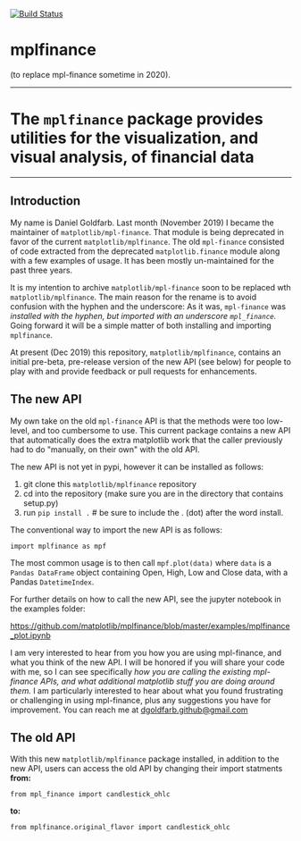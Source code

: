[![Build Status](https://travis-ci.org/matplotlib/mplfinance.svg?branch=master)](https://travis-ci.org/matplotlib/mplfinance)

# mplfinance
(to replace mpl-finance sometime in 2020).

---
# The `mplfinance` package provides utilities for the visualization, and visual analysis, of financial data

---


## Introduction
My name is Daniel Goldfarb.  Last month (November 2019) I became the maintainer of `matplotlib/mpl-finance`.  That module is being deprecated in favor of the current `matplotlib/mplfinance`.  The old `mpl-finance` consisted of code extracted from the deprecated `matplotlib.finance` module along with a few examples of usage.  It has been mostly un-maintained for the past three years.  

It is my intention to archive `matplotlib/mpl-finance` soon to be replaced wth `matplotlib/mplfinance`.  The main reason for the rename is to avoid confusion with the hyphen and the underscore: As it was, `mpl-finance` was *installed with the hyphen, but imported with an underscore `mpl_finance`.*  Going forward it will be a simple matter of both installing and importing `mplfinance`.

At present (Dec 2019) this repository, `matplotlib/mplfinance`, contains an initial pre-beta, pre-release version of the new API (see below) for people to play with and provide feedback or pull requests for enhancements.

## The new API

My own take on the old `mpl-finance` API is that the methods were too low-level, and too cumbersome to use.  This current package contains a new API that automatically does the extra matplotlib work that the caller previously had to do "manually, on their own" with the old API.  

The new API is not yet in pypi, however it can be installed as follows:

   1. git clone this `matplotlib/mplfinance` repository
   2. cd into the repository (make sure you are in the directory that contains setup.py)
   3. run `pip install .`  # be sure to include the . (dot) after the word install.

The conventional way to import the new API is as follows:

    import mplfinance as mpf
    
The most common usage is to then call `mpf.plot(data)` where `data` is a `Pandas DataFrame` object containing Open, High, Low and Close data, with a Pandas `DatetimeIndex`.

For further details on how to call the new API, see the jupyter notebook in the examples folder:

https://github.com/matplotlib/mplfinance/blob/master/examples/mplfinance_plot.ipynb

I am very interested to hear from you how you are using mpl-finance, and what you think of the new API.  I will be honored if you will share your code with me, so I can see specifically *how you are calling the existing mpl-finance APIs, and what additional matplotlib stuff you are doing around them.*  I am particularly interested to hear about what you found frustrating or challenging in using mpl-finance, plus any suggestions you have for improvement.  You can reach me at dgoldfarb.github@gmail.com


## The old API

With this new `matplotlib/mplfinance` package installed, in addition to the new API, users can access the old API by changing their import statments<br>**from:**

    from mpl_finance import candlestick_ohlc
    
**to:**

    from mplfinance.original_flavor import candlestick_ohlc
